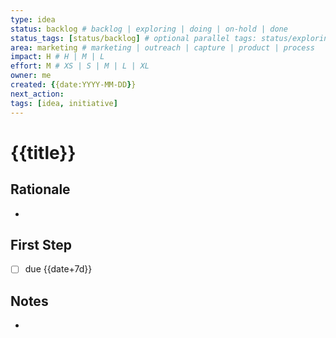 ```yaml
---
type: idea
status: backlog # backlog | exploring | doing | on-hold | done
status_tags: [status/backlog] # optional parallel tags: status/exploring, status/active, etc.
area: marketing # marketing | outreach | capture | product | process
impact: H # H | M | L
effort: M # XS | S | M | L | XL
owner: me
created: {{date:YYYY-MM-DD}}
next_action: 
tags: [idea, initiative]
---
```


# {{title}}

## Rationale
- 

## First Step
- [ ]  due {{date+7d}}

## Notes
- 
